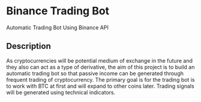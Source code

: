 # Binance Trading Bot
Automatic Trading Bot Using Binance API
## Description
As cryptocurrencies will be potential medium of exchange in the future and they also can act as a type of derivative, the aim of this project is to build an automatic trading bot so that passive income can be generated through frequent trading of cryptocurrency. The primary goal is for the trading bot is to work with BTC at first and will expand to other coins later. Trading signals will be generated using technical indicators.